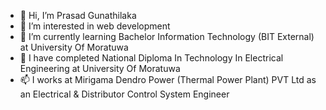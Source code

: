 - 👋 Hi, I’m Prasad Gunathilaka
- 👀 I’m interested in web development
- 🌱 I’m currently learning Bachelor Information Technology (BIT External) at University Of Moratuwa
- 💞️ I have completed National Diploma In Technology In Electrical Engineering at University Of Moratuwa
- 📫 I works at Mirigama Dendro Power (Thermal Power Plant) PVT Ltd as an Electrical & Distributor Control System Engineer

<!---
AMPGunathilaka/AMPGunathilaka is a ✨ special ✨ repository because its `README.md` (this file) appears on your GitHub profile.
You can click the Preview link to take a look at your changes.
--->
